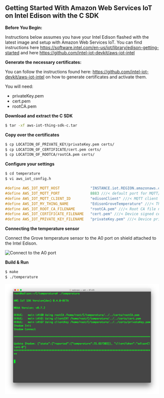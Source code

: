 ## Getting Started With Amazon Web Services IoT on Intel Edison with the C SDK

**Before You Begin:**

Instructions below assumes you have your Intel Edison flashed with the latest image and setup with Amazon Web Services IoT. You can find instructions here https://software.intel.com/en-us/iot/library/edison-getting-started and here https://github.com/intel-iot-devkit/aws-iot-intel

**Generate the necessary certificates:**

You can follow the instructions found here: https://github.com/intel-iot-devkit/aws-iot-intel on how to generate certificates and activate them.

You will need:
* privateKey.pem
* cert.pem
* rootCA.pem

**Download and extract the C SDK**
``` bash
$ tar -xf aws-iot-thing-sdk-c.tar
``` 

**Copy over the certificates**
``` bash
$ cp LOCATION_OF_PRIVATE_KEY/privateKey.pem certs/
$ cp LOCATION_OF_CERTIFICATE/cert.pem certs/
$ cp LOCATION_OF_ROOTCA/rootCA.pem certs/
``` 

**Configure your settings**
``` bash
$ cd temperature
$ vi aws_iot_config.h
```

```c
#define AWS_IOT_MQTT_HOST              "INSTANCE.iot.REGION.amazonaws.com" ///<Customer Specific Host
#define AWS_IOT_MQTT_PORT              8883 ///< default port for MQTT/S
#define AWS_IOT_MQTT_CLIENT_ID         "edisonClient" ///< MQTT client ID should be unique
#define AWS_IOT_MY_THING_NAME          "EdisonGroveTemperature" ///< Thing Name of the Shadow Thing
#define AWS_IOT_ROOT_CA_FILENAME       "rootCA.pem" ///< Root CA file name                          
#define AWS_IOT_CERTIFICATE_FILENAME   "cert.pem" ///< Device signed certificate file name          
#define AWS_IOT_PRIVATE_KEY_FILENAME   "privateKey.pem" ///< Device private key filename  
```

**Connecting the temperature sensor**

Connect the Grove temperature sensor to the A0 port on shield attached to the Intel Edison.

![Connect to the A0 port](https://camo.githubusercontent.com/978850d4e37ecce82f3e94c18bfb7de16ef8edbd/687474703a2f2f72657873746a6f686e2e636f6d2f77702d636f6e74656e742f75706c6f6164732f323031352f30322f494d475f313239342e6a7067)

**Build & Run**
``` bash
$ make
$ ./temperature
```

![screenshot](screenshot.png)














 